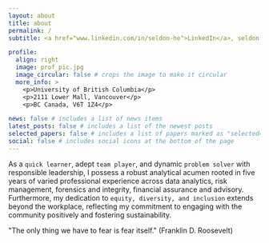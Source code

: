 ```yaml
---
layout: about
title: about
permalink: /
subtitle: <a href="www.linkedin.com/in/seldon-he">LinkedIn</a>, seldon.he@ubc.ca

profile:
  align: right
  image: prof_pic.jpg
  image_circular: false # crops the image to make it circular
  more_info: >
    <p>University of British Columbia</p>
    <p>2111 Lower Mall, Vancouver</p>
    <p>BC Canada, V6T 1Z4</p>

news: false # includes a list of news items
latest_posts: false # includes a list of the newest posts
selected_papers: false # includes a list of papers marked as "selected={true}"
social: false # includes social icons at the bottom of the page
---
```


As a `quick learner`, adept `team player`, and dynamic `problem solver` with responsible leadership, I possess a robust analytical acumen rooted in five years of varied professional experience across data analytics, risk management, forensics and integrity, financial assurance and advisory. Furthermore, my dedication to `equity, diversity, and inclusion` extends beyond the workplace, reflecting my commitment to engaging with the community positively and fostering sustainability.

"The only thing we have to fear is fear itself." (Franklin D. Roosevelt)
